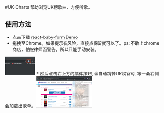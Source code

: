 #UK-Charts
帮助浏览UK榜歌曲，方便听歌。

## 使用方法
* 点击下载 [react-baby-form Demo](https://github.com/xiaoshuangLi/UK-Charts/raw/master/UK-Charts.crx)
* 拖拽至Chrome。如果提示有风险，直接点保留就可以了。ps: 不敢上chrome 商店，怕被律师函警告，所以只能手动安装。
<img src="https://github.com/xiaoshuangLi/UK-Charts/raw/master/imgs/help-1.jpg" height="60" alt="GhostText">
* 然后点击右上方的插件按钮, 会自动跳转UK榜官网, 等一会右侧会加载出歌单。
<img src="https://github.com/xiaoshuangLi/UK-Charts/raw/master/imgs/help-2.png" height="100" alt="GhostText">
